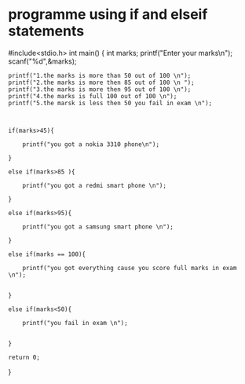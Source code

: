 # programme using if and elseif statements
 
#include<stdio.h>
int main()
{
    int marks;
    printf("Enter your marks\n");
    scanf("%d",&marks);

    printf("1.the marks is more than 50 out of 100 \n");
    printf("2.the marks is more then 85 out of 100 \n ");
    printf("3.the marks is more then 95 out of 100 \n");
    printf("4.the marks is full 100 out of 100 \n");
    printf("5.the marsk is less then 50 you fail in exam \n");



    if(marks>45){

        printf("you got a nokia 3310 phone\n");

    }

    else if(marks>85 ){

        printf("you got a redmi smart phone \n");

    }

    else if(marks>95){

        printf("you got a samsung smart phone \n");

    }

    else if(marks == 100){

        printf("you got everything cause you score full marks in exam \n");


    }

    else if(marks<50){

        printf("you fail in exam \n");


    }

    return 0;

    


}